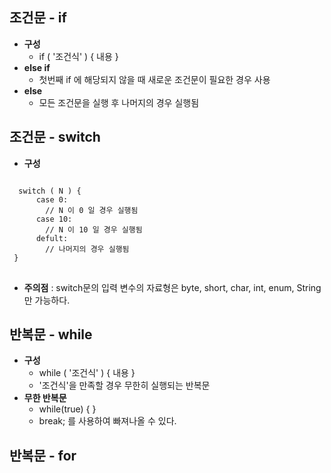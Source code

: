 조건문 - if
-------------
* **구성**
  - if  ( '조건식' )  {  내용  }
* **else if**
  - 첫번째 if 에 해당되지 않을 때 새로운 조건문이 필요한 경우 사용
* **else**
  - 모든 조건문을 실행 후 나머지의 경우 실행됨

조건문 - switch
-------------
* **구성**
<pre>
<code>
  switch ( N ) {
      case 0:
        // N 이 0 일 경우 실행됨
      case 10:
        // N 이 10 일 경우 실행됨
      defult:
        // 나머지의 경우 실행됨
 }
</code>
</pre>
* **주의점** : switch문의 입력 변수의 자료형은 byte, short, char, int, enum, String만 가능하다.

반복문 - while
-------------
* **구성**
  - while  (  '조건식' ) { 내용 }
  - '조건식'을 만족할 경우 무한히 실행되는 반복문
* **무한 반복문**
  - while(true) { }
  - break; 를 사용하여 빠져나올 수 있다.

반복문 - for
-------------
